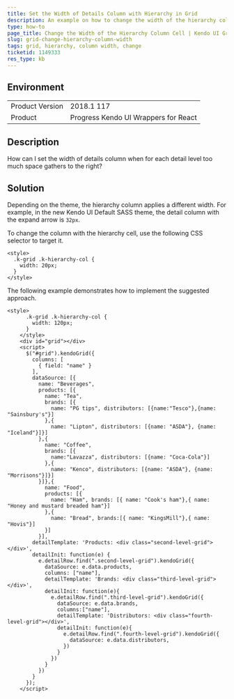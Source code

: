 ```yaml
---
title: Set the Width of Details Column with Hierarchy in Grid
description: An example on how to change the width of the hierarchy column in the Kendo UI Grid.
type: how-to
page_title: Change the Width of the Hierarchy Column Cell | Kendo UI Grid for jQuery
slug: grid-change-hierarchy-column-width
tags: grid, hierarchy, column width, change
ticketid: 1149333
res_type: kb
---
```


## Environment

<table>
	<tr>
		<td>Product Version</td>
		<td>2018.1 117</td>
	</tr>
	<tr>
		<td>Product</td>
		<td>Progress Kendo UI Wrappers for React</td>
	</tr>
</table>


## Description

How can I set the width of details column when for each detail level too much space gathers to the right?

## Solution

Depending on the theme, the hierarchy column applies a different width. For example, in the new Kendo UI Default SASS theme, the detail column with the expand arrow is `32px`.

To change the column with the hierarchy cell, use the following CSS selector to target it.

```
<style>
  .k-grid .k-hierarchy-col {
    width: 20px;
  }
</style>
```

The following example demonstrates how to implement the suggested approach.

```dojo
<style>
      .k-grid .k-hierarchy-col {
        width: 120px;
      }
    </style>
    <div id="grid"></div>
    <script>
      $("#grid").kendoGrid({
        columns: [
          { field: "name" }
        ],
        dataSource: [{
          name: "Beverages",
          products: [{
            name: "Tea",
            brands: [{
              name: "PG tips", distributors: [{name:"Tesco"},{name: "Sainsbury's"}]
            },{
              name: "Lipton", distributors: [{name: "ASDA"}, {name: "Iceland"}]}]
          },{
            name: "Coffee",
            brands: [{
              name:"Lavazza", distributors: [{name: "Coca-Cola"}]
            },{
              name: "Kenco", distributors: [{name: "ASDA"}, {name: "Morrisons"}]}]
          }]},{
            name: "Food",
            products: [{
              name: "Ham", brands: [{ name: "Cook's ham"},{ name: "Honey and mustard breaded ham"}]
            },{
              name: "Bread", brands:[{ name: "KingsMill"},{ name: "Hovis"}]
            }]
          }],
        detailTemplate: 'Products: <div class="second-level-grid"></div>',
        detailInit: function(e) {
          e.detailRow.find(".second-level-grid").kendoGrid({
            dataSource: e.data.products,
            columns: ["name"],
            detailTemplate: 'Brands: <div class="third-level-grid"></div>',
            detailInit: function(e){
              e.detailRow.find(".third-level-grid").kendoGrid({
                dataSource: e.data.brands,
                columns:["name"],
                detailTemplate: 'Distributors: <div class="fourth-level-grid"></div>',
                detailInit: function(e){
                  e.detailRow.find(".fourth-level-grid").kendoGrid({
                    dataSource: e.data.distributors,
                  })
                }
              })
            }
          })
        }
      });
    </script>
```

